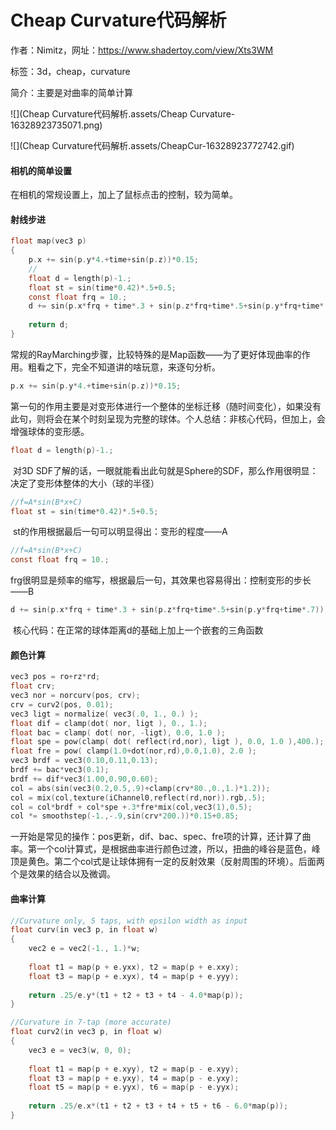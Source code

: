 # Cheap Curvature代码解析

作者：Nimitz，网址：https://www.shadertoy.com/view/Xts3WM

标签：3d，cheap，curvature

简介：主要是对曲率的简单计算

![](Cheap Curvature代码解析.assets/Cheap Curvature-16328923735071.png)

![](Cheap Curvature代码解析.assets/CheapCur-16328923772742.gif)





#### 相机的简单设置

在相机的常规设置上，加上了鼠标点击的控制，较为简单。

#### 射线步进

```c
float map(vec3 p)
{
    p.x += sin(p.y*4.+time+sin(p.z))*0.15;
    //
    float d = length(p)-1.;
    float st = sin(time*0.42)*.5+0.5; 
    const float frq = 10.;
    d += sin(p.x*frq + time*.3 + sin(p.z*frq+time*.5+sin(p.y*frq+time*.7)))*0.075*st;
    
    return d;
}
```

常规的RayMarching步骤，比较特殊的是Map函数——为了更好体现曲率的作用。粗看之下，完全不知道讲的啥玩意，来逐句分析。

```c
p.x += sin(p.y*4.+time+sin(p.z))*0.15;
```

​	第一句的作用主要是对变形体进行一个整体的坐标迁移（随时间变化），如果没有此句，则将会在某个时刻呈现为完整的球体。个人总结：非核心代码，但加上，会增强球体的变形感。

```c
float d = length(p)-1.;
```

​	对3D SDF了解的话，一眼就能看出此句就是Sphere的SDF，那么作用很明显：决定了变形体整体的大小（球的半径）

```c
//f=A*sin(B*x+C)
float st = sin(time*0.42)*.5+0.5; 
```

​	st的作用根据最后一句可以明显得出：变形的程度——A

```c
//f=A*sin(B*x+C)
const float frq = 10.;
```

​	frg很明显是频率的缩写，根据最后一句，其效果也容易得出：控制变形的步长——B

```c
d += sin(p.x*frq + time*.3 + sin(p.z*frq+time*.5+sin(p.y*frq+time*.7)))*0.075*st;
```

​	核心代码：在正常的球体距离d的基础上加上一个嵌套的三角函数





#### 颜色计算

``` c
vec3 pos = ro+rz*rd;
float crv;
vec3 nor = norcurv(pos, crv);
crv = curv2(pos, 0.01);
vec3 ligt = normalize( vec3(.0, 1., 0.) );
float dif = clamp(dot( nor, ligt ), 0., 1.);
float bac = clamp( dot( nor, -ligt), 0.0, 1.0 );
float spe = pow(clamp( dot( reflect(rd,nor), ligt ), 0.0, 1.0 ),400.);
float fre = pow( clamp(1.0+dot(nor,rd),0.0,1.0), 2.0 );
vec3 brdf = vec3(0.10,0.11,0.13);
brdf += bac*vec3(0.1);
brdf += dif*vec3(1.00,0.90,0.60);
col = abs(sin(vec3(0.2,0.5,.9)+clamp(crv*80.,0.,1.)*1.2));
col = mix(col,texture(iChannel0,reflect(rd,nor)).rgb,.5);
col = col*brdf + col*spe +.3*fre*mix(col,vec3(1),0.5);
col *= smoothstep(-1.,-.9,sin(crv*200.))*0.15+0.85;
```

​	一开始是常见的操作：pos更新，dif、bac、spec、fre项的计算，还计算了曲率。第一个col计算式，是根据曲率进行颜色过渡，所以，扭曲的峰谷是蓝色，峰顶是黄色。第二个col式是让球体拥有一定的反射效果（反射周围的环境）。后面两个是效果的结合以及微调。



#### 曲率计算

``` c
//Curvature only, 5 taps, with epsilon width as input
float curv(in vec3 p, in float w)
{
    vec2 e = vec2(-1., 1.)*w;   
    
    float t1 = map(p + e.yxx), t2 = map(p + e.xxy);
    float t3 = map(p + e.xyx), t4 = map(p + e.yyy);
    
    return .25/e.y*(t1 + t2 + t3 + t4 - 4.0*map(p));
}

//Curvature in 7-tap (more accurate)
float curv2(in vec3 p, in float w)
{
    vec3 e = vec3(w, 0, 0);
    
    float t1 = map(p + e.xyy), t2 = map(p - e.xyy);
    float t3 = map(p + e.yxy), t4 = map(p - e.yxy);
    float t5 = map(p + e.yyx), t6 = map(p - e.yyx);
    
    return .25/e.x*(t1 + t2 + t3 + t4 + t5 + t6 - 6.0*map(p));
}
```

